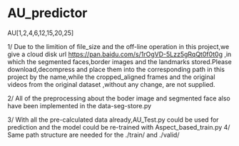 # AU_predictor
AU[1,2,4,6,12,15,20,25]

1/
Due to the limition of file_size  and the off-line operation in this project,we give a cloud disk url https://pan.baidu.com/s/1rOgVD-5Lzz5gRqQt0f0t0g ,in which the segmented faces,border images and the landmarks stored.Please download,decompress and place them into the corresponding path in this project by the name,while the cropped_aligned frames and the original videos from the original dataset ,without any change, are not supplied. 

2/
All of the preprocessing about the boder image and segmented face also have been implemented in the data-seg-store.py

3/
With all the pre-calculated data already,AU_Test.py could be used for prediction and the model could be re-trained with Aspect_based_train.py 
4/
Same path structure are needed for the ./train/ and ./valid/

